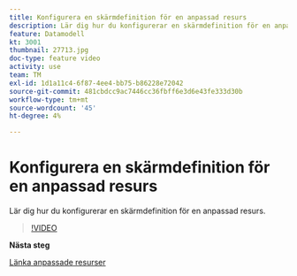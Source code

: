 ```yaml
---
title: Konfigurera en skärmdefinition för en anpassad resurs
description: Lär dig hur du konfigurerar en skärmdefinition för en anpassad resurs.
feature: Datamodell
kt: 3001
thumbnail: 27713.jpg
doc-type: feature video
activity: use
team: TM
exl-id: 1d1a11c4-6f87-4ee4-bb75-b86228e72042
source-git-commit: 481cbdcc9ac7446cc36fbff6e3d6e43fe333d30b
workflow-type: tm+mt
source-wordcount: '45'
ht-degree: 4%

---
```


# Konfigurera en skärmdefinition för en anpassad resurs

Lär dig hur du konfigurerar en skärmdefinition för en anpassad resurs.

>[!VIDEO](https://video.tv.adobe.com/v/27713?quality=9)

**Nästa steg**

[Länka anpassade resurser](./linking-custom-resources.md)
